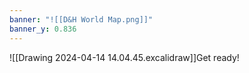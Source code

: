 ```yaml
---
banner: "![[D&H World Map.png]]"
banner_y: 0.836
---
```

![[Drawing 2024-04-14 14.04.45.excalidraw]]Get ready!

